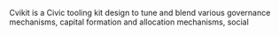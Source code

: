 Cvikit is a Civic tooling kit design to tune and blend various governance mechanisms, capital formation and allocation mechanisms, social 